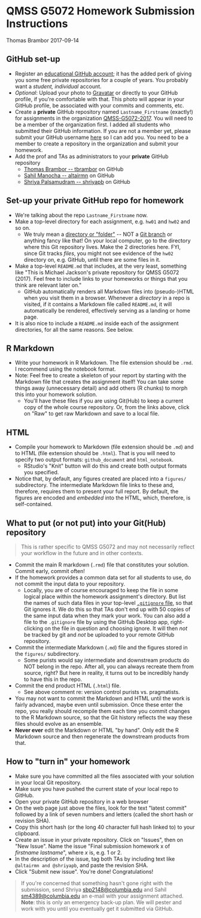 QMSS G5072 Homework Submission Instructions
================
Thomas Brambor
2017-09-14

GitHub set-up
-------------

-   Register an [educational GitHub account](https://education.github.com); it has the added perk of giving you some free private repositories for a couple of years. You probably want a *student, individual* account.
-   *Optional*: Upload your photo to [Gravatar](http://gravatar.com) or directly to your GitHub profile, if you're comfortable with that. This photo will appear in your GitHub profile, be associated with your commits and comments, etc.
-   Create a **private** GitHub repository named `Lastname_Firstname` (exactly!) for assignments in the organization [QMSS-G5072-2017](https://github.com/QMSS-G5072-2017). You will need to be a member of the organization first. I added all students who submitted their GitHub information. If you are not a member yet, please submit your GitHub username [here](bit.ly/github-username) so I can add you. You need to be a member to create a repository in the organization and submit your homework.
-   Add the prof and TAs as administrators to your **private** GitHub repository
    -   [Thomas Brambor -- tbrambor](https://github.com/tbrambor) on GitHub
    -   [Sahil Manocha -- altairmn](https://github.com/altairmn) on GitHub
    -   [Shriya Palsamudram -- shriyapb](https://github.com/shriyapb) on GitHub

Set-up your private GitHub repo for homework
--------------------------------------------

-   We're talking about the repo `Lastname_Firstname` now.
-   Make a top-level directory for each assignment, e.g. `hw01` and `hw02` and so on.
    -   We truly mean a [directory or "folder"](http://en.wikipedia.org/wiki/Directory_(computing)) -- NOT a [Git branch](http://git-scm.com/book/en/Git-Branching) or anything fancy like that! On your local computer, go to the directory where this Git repository lives. Make the 2 directories here. FYI, since Git tracks *files*, you might not see evidence of the `hw02` directory on, e.g. GitHub, until there are some files in it.
-   Make a top-level `README.md` that includes, at the very least, something like "This is Michael Jackson's private repository for QMSS G5072 (2017). Feel free to include links to your homeworks or things that you think are relevant later on."
    -   GitHub automatically renders all Markdown files into (pseudo-)HTML when you visit them in a browser. Whenever a *directory* in a repo is visited, if it contains a Markdown file called `README.md`, it will automatically be rendered, effectively serving as a landing or home page.
-   It is also nice to include a `README.md` inside each of the assignment directories, for all the same reasons. See below.

R Markdown
----------

-   Write your homework in R Markdown. The file extension should be `.rmd`. I recommend using the notebook format.
-   Note: Feel free to create a skeleton of your report by starting with the Markdown file that creates the assignment itself! You can take some things away (unnecessary detail) and add others (R chunks) to morph this into your homework solution.
    -   You'll have these files if you are using Git(Hub) to keep a current copy of the whole course repository. Or, from the links above, click on "Raw" to get raw Markdown and save to a local file.

HTML
----

-   Compile your homework to Markdown (file extension should be `.md`) and to HTML (file extension should be `.html`). That is you will need to specify two output formats: `github_document` and `html_notebook`.
    -   RStudio's "Knit" button will do this and create both output formats you specified.
-   Notice that, by default, any figures created are placed into a `figures/` subdirectory. The intermediate Markdown file links to these and, therefore, requires them to present your full report. By default, the figures are encoded and *embedded* into the HTML, which, therefore, is self-contained.

What to put (or not put) into your Git(Hub) repository
------------------------------------------------------

> This is rather specific to QMSS G5072 and may not necessarily reflect your workflow in the future and in other contexts.

-   Commit the main R markdown (`.rmd`) file that constitutes your solution. Commit early, commit often!
-   If the homework provides a common data set for all students to use, do not commit the input data to your repository.
    -   Locally, you are of course encouraged to keep the file in some logical place within the homework assignment's directory. But list the names of such data files in your top-level [`.gitignore` file](http://git-scm.com/docs/gitignore), so that Git ignores it. We do this so that TAs don't end up with 50 copies of the same input data when they mark your work. You can also add a file to the `.gitignore` file by using the GitHub Desktop app, right-clicking on the file in question and choosing ignore. It will then *not* be tracked by git and *not* be uploaded to your remote GitHub repository.
-   Commit the intermediate Markdown (`.md`) file and the figures stored in the `figures/` subdirectory.
    -   Some purists would say intermediate and downstream products do NOT belong in the repo. After all, you can always recreate them from source, right? But here in reality, it turns out to be incredibly handy to have this in the repo.
-   Commit the end product HTML (`.html`) file.
    -   See above comment re: version control purists vs. pragmatists.
-   You may not want to commit the Markdown and HTML until the work is fairly advanced, maybe even until submission. Once these enter the repo, you really should recompile them each time you commit changes to the R Markdown source, so that the Git history reflects the way these files should evolve as an ensemble.
-   **Never ever** edit the Markdown or HTML "by hand". Only edit the R Markdown source and then regenerate the downstream products from that.

How to "turn in" your homework
------------------------------

-   Make sure you have committed all the files associated with your solution in your local Git repository.
-   Make sure you have pushed the current state of your local repo to GitHub.
-   Open your private GitHub repository in a web browser
-   On the web page just above the files, look for the text "latest commit" followed by a link of seven numbers and letters (called the short hash or revision SHA).
-   Copy this short hash (or the long 40 character full hash linked to) to your clipboard.
-   Create an issue in your private repository. Click on "Issues", then on "New Issue". Name the issue "Final submission homework x of *firstname* *lastname*", where *x* is, e.g. 1 or 2.
-   In the description of the issue, tag both TAs by including text like `@altairmn and @shriyapb`, and paste the revision SHA.
-   Click "Submit new issue". You're done! Congratulations!

> If you're concerned that something hasn't gone right with the submission, send Shriya <sbp2148@columbia.edu> and Sahil <sm4389@columbia.edu> an e-mail with your assignment attached. **Note**: this is only an emergency back-up plan. We will pester and work with you until you eventually get it submitted via GitHub.
